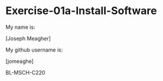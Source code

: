 # Exercise-01a-Install-Software
My name is:

[Joseph Meagher]

My github username is:

[jomeaghe]

BL-MSCH-C220
